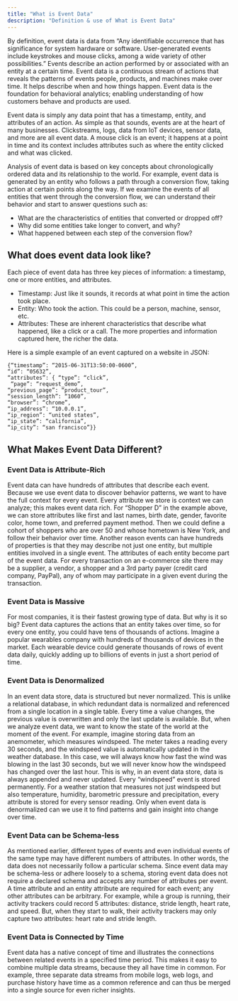 ```yaml
---
title: "What is Event Data"
description: "Definition & use of What is Event Data"
---
```

By definition, event data is data from “Any identifiable occurrence that has significance for system hardware or software. User-generated events include keystrokes and mouse clicks, among a wide variety of other possibilities.” Events describe an action performed by or associated with an entity at a certain time. Event data is a continuous stream of actions that reveals the patterns of events people, products, and machines make over time. It helps describe when and how things happen. Event data is the foundation for behavioral analytics; enabling understanding of how customers behave and products are used.

Event data is simply any data point that has a timestamp, entity, and attributes of an action. As simple as that sounds, events are at the heart of many businesses. Clickstreams, logs, data from IoT devices, sensor data, and more are all event data. A mouse click is an event; it happens at a point in time and its context includes attributes such as where the entity clicked and what was clicked.

Analysis of event data is based on key concepts about chronologically ordered data and its relationship to the world. For example, event data is generated by an entity who follows a path through a conversion flow, taking action at certain points along the way. If we examine the events of all entities that went through the conversion flow, we can understand their behavior and start to answer questions such as:

- What are the characteristics of entities that converted or dropped off?
- Why did some entities take longer to convert, and why?
- What happened between each step of the conversion flow?

## What does event data look like?

Each piece of event data has three key pieces of information: a timestamp, one or more entities, and attributes.

- Timestamp: Just like it sounds, it records at what point in time the action took place.
- Entity: Who took the action. This could be a person, machine, sensor, etc.
- Attributes: These are inherent characteristics that describe what happened, like a click or a call. The more properties and information captured here, the richer the data.

Here is a simple example of an event captured on a website in JSON:

```
{“timestamp”: “2015-06-31T13:50:00-0600”, 
“id”: “05632”, 
“attributes”: { “type”: “click”, 
 “page”: “request_demo”, 
“previous_page”: “product_tour”, 
“session_length”: “1060”, 
“browser”: “chrome”, 
“ip_address”: “10.0.0.1”, 
“ip_region”: “united states”, 
“ip_state”: “california”,
“ip_city”: “san francisco”}}
```

## What Makes Event Data Different?

### Event Data is Attribute-Rich

Event data can have hundreds of attributes that describe each event. Because we use event data to discover behavior patterns, we want to have the full context for every event. Every attribute we store is context we can analyze; this makes event data rich. For “Shopper D” in the example above, we can store attributes like first and last names, birth date, gender, favorite color, home town, and preferred payment method. Then we could define a cohort of shoppers who are over 50 and whose hometown is New York, and follow their behavior over time. Another reason events can have hundreds of properties is that they may describe not just one entity, but multiple entities involved in a single event. The attributes of each entity become part of the event data. For every transaction on an e-commerce site there may be a supplier, a vendor, a shopper and a 3rd party payer (credit card company, PayPal), any of whom may participate in a given event during the transaction.

### Event Data is Massive

For most companies, it is their fastest growing type of data. But why is it so big? Event data captures the actions that an entity takes over time, so for every one entity, you could have tens of thousands of actions. Imagine a popular wearables company with hundreds of thousands of devices in the market. Each wearable device could generate thousands of rows of event data daily, quickly adding up to billions of events in just a short period of time.

### Event Data is Denormalized

In an event data store, data is structured but never normalized. This is unlike a relational database, in which redundant data is normalized and referenced from a single location in a single table. Every time a value changes, the previous value is overwritten and only the last update is available. But, when we analyze event data, we want to know the state of the world at the moment of the event. For example, imagine storing data from an anemometer, which measures windspeed. The meter takes a reading every 30 seconds, and the windspeed value is automatically updated in the weather database. In this case, we will always know how fast the wind was blowing in the last 30 seconds, but we will never know how the windspeed has changed over the last hour. This is why, in an event data store, data is always appended and never updated. Every “windspeed” event is stored permanently. For a weather station that measures not just windspeed but also temperature, humidity, barometric pressure and precipitation, every attribute is stored for every sensor reading. Only when event data is denormalized can we use it to find patterns and gain insight into change over time.

### Event Data can be Schema-less

As mentioned earlier, different types of events and even individual events of the same type may have different numbers of attributes. In other words, the data does not necessarily follow a particular schema. Since event data may be schema-less or adhere loosely to a schema, storing event data does not require a declared schema and accepts any number of attributes per event. A time attribute and an entity attribute are required for each event; any other attributes can be arbitrary. For example, while a group is running, their activity trackers could record 5 attributes: distance, stride length, heart rate, and speed. But, when they start to walk, their activity trackers may only capture two attributes: heart rate and stride length.

### Event Data is Connected by Time

Event data has a native concept of time and illustrates the connections between related events in a specified time period. This makes it easy to combine multiple data streams, because they all have time in common. For example, three separate data streams from mobile logs, web logs, and purchase history have time as a common reference and can thus be merged into a single source for even richer insights.